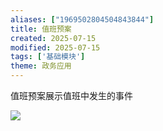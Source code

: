 ```yaml
---
aliases: ["1969502804504843844"]
title: 值班预案
created: 2025-07-15
modified: 2025-07-15
tags: ['基础模块']
theme: 政务应用
---
```


值班预案展示值班中发生的事件

![](4dc4b8c25f45778806794ffa8edbcd3b.jpg)